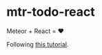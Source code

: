 # mtr-todo-react
Meteor + React = :heart:

Following [this tutorial](http://tutorial-viewer.meteor.com/tutorial/0/react).
